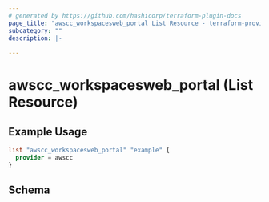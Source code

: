 ```yaml
---
# generated by https://github.com/hashicorp/terraform-plugin-docs
page_title: "awscc_workspacesweb_portal List Resource - terraform-provider-awscc"
subcategory: ""
description: |-
  
---
```


# awscc_workspacesweb_portal (List Resource)



## Example Usage

```terraform
list "awscc_workspacesweb_portal" "example" {
  provider = awscc
}
```

<!-- schema generated by tfplugindocs -->
## Schema
